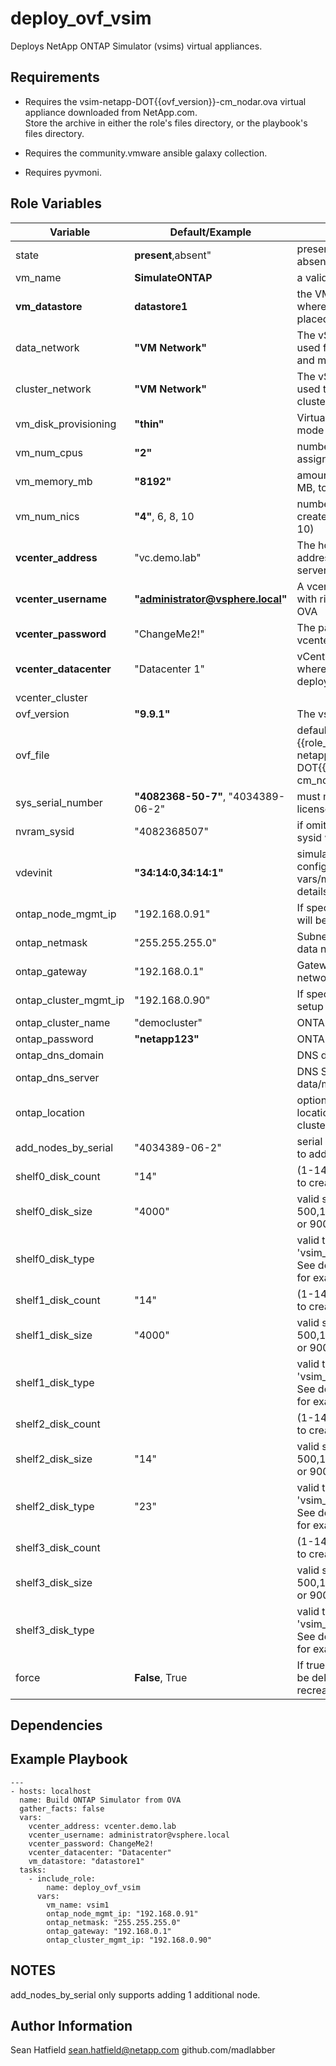 deploy_ovf_vsim
================================

Deploys NetApp ONTAP Simulator (vsims) virtual appliances.

Requirements
------------

- Requires the vsim-netapp-DOT{{ovf_version}}-cm_nodar.ova virtual appliance downloaded from NetApp.com.  
Store the archive in either the role's files directory, or the playbook's files directory.

- Requires the community.vmware ansible galaxy collection.

- Requires pyvmoni.

Role Variables
--------------

| Variable                | **Default**/Example | Comments  |
|-------------------------|---------------------|-----------|
|state                   |**present**,absent"|present creates VMs, absent deletes them.|
| vm_name                 | **SimulateONTAP**   | a valid VM name |
| **vm_datastore**        | **datastore1**      | the VMware datastore where the node will be placed |
| data_network            | **"VM Network"**    | The vSphere portgroup used for ONTAP data and mgmt traffic |
| cluster_network         | **"VM Network"**    | The vSphere portgroup used the for ONTAP cluster network |
| vm_disk_provisioning    | **"thin"**          | Virtual Disk provisioning mode |
| vm_num_cpus             | **"2"**             | number of vCPUs to assign to the VM |
| vm_memory_mb            | **"8192"**          | amount of memory, in MB, to assign to the VM |
| vm_num_nics             | **"4"**, 6, 8, 10   | number of nics to create on the VM (4-10) |
| **vcenter_address**     | "vc.demo.lab"       | The hostname or IP address of the vCenter server |
| **vcenter_username**    | **"administrator@vsphere.local"** | A vcenter username with rights to deploy the OVA |
| **vcenter_password**    | "ChangeMe2!"        | The password for the vcenter user |
| **vcenter_datacenter**  | "Datacenter 1"      | vCenter datacenter where the node will be deployed |
| vcenter_cluster         |                     | |
| ovf_version             | **"9.9.1"**         | The vsim OVF version|
| ovf_file                | | default: "{{role_path}}/files/vsim-netapp-DOT{{ovf_version}}-cm_nodar.ova" |
| sys_serial_number       | **"4082368-50-7"**, "4034389-06-2" | must match an available license key set. |
| nvram_sysid             | "4082368507"        | if omitted a random sysid will be used. |
| vdevinit                | **"34:14:0,34:14:1"** | simulated disk configuration.  see vars/main.yml for details |
| ontap_node_mgmt_ip      | "192.168.0.91"      | If specified, node setup will be attempted. |
| ontap_netmask           | "255.255.255.0"     | Subnet mask for the data network |
| ontap_gateway           | "192.168.0.1"       | Gateway IP for the data network |
| ontap_cluster_mgmt_ip   | "192.168.0.90"      | If specified, cluster setup will be attempted |
| ontap_cluster_name      | "democluster"       | ONTAP cluster name |
| ontap_password          | **"netapp123"**     | ONTAP admin password |
| ontap_dns_domain        |                     | DNS domain | 
| ontap_dns_server        |                     | DNS Server on the data/mgmt network |
| ontap_location          |                     | optional ONTAP SNMP location value used for cluster setup |
| add_nodes_by_serial     | "4034389-06-2"      | serial number of a node to add into the cluster |
| shelf0_disk_count       | "14"                | (1-14) Number of disks to create on shelf 0 |
| shelf0_disk_size        | "4000"              | valid sizes are 500,1000,2000,4000, or 9000 |
| shelf0_disk_type        |                     | valid type from 'vsim_makedisks -h'. See defaults/main.yml for examples. |
| shelf1_disk_count       | "14"                | (1-14) Number of disks to create on shelf 1 |
| shelf1_disk_size        | "4000"              | valid sizes are 500,1000,2000,4000, or 9000 |
| shelf1_disk_type        |                     | valid type from 'vsim_makedisks -h'. See defaults/main.yml for examples. |
| shelf2_disk_count       |                     | (1-14) Number of disks to create on shelf 2 |
| shelf2_disk_size        | "14"                | valid sizes are 500,1000,2000,4000, or 9000 |
| shelf2_disk_type        | "23"                | valid type from 'vsim_makedisks -h'. See defaults/main.yml for examples. |
| shelf3_disk_count       |                     | (1-14) Number of disks to create on shelf 3 |
| shelf3_disk_size        |                     | valid sizes are 500,1000,2000,4000, or 9000 |
| shelf3_disk_type        |                     | valid type from 'vsim_makedisks -h'. See defaults/main.yml for examples. |
| force                   | **False**, True     | If true, existing VMs will be deleted and recreated |


Dependencies
------------

Example Playbook
----------------
      
    ---
    - hosts: localhost 
      name: Build ONTAP Simulator from OVA
      gather_facts: false
      vars: 
        vcenter_address: vcenter.demo.lab
        vcenter_username: administrator@vsphere.local
        vcenter_password: ChangeMe2!
        vcenter_datacenter: "Datacenter"
        vm_datastore: "datastore1"
      tasks:
        - include_role: 
            name: deploy_ovf_vsim
          vars:
            vm_name: vsim1
            ontap_node_mgmt_ip: "192.168.0.91"
            ontap_netmask: "255.255.255.0"
            ontap_gateway: "192.168.0.1"
            ontap_cluster_mgmt_ip: "192.168.0.90"
      

NOTES
-----
add_nodes_by_serial only supports adding 1 additional node.

Author Information
------------------

Sean Hatfield
sean.hatfield@netapp.com
github.com/madlabber

